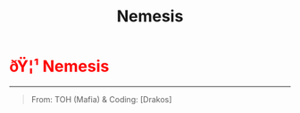 ﻿---
lang: en-US
title: Nemesis
prev:
next:
---

# <font color="red">ðŸ¦¹ <b>Nemesis</b></font> <Badge text="Support" type="tip" vertical="middle"/>
---

> From: TOH (Mafia) & Coding: [Drakos]
